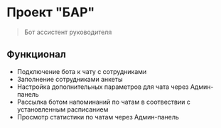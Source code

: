 # Проект "БАР"
> Бот ассистент руководителя
## Функционал
+ Подключение бота к чату с сотрудниками
+ Заполнение сотрудниками анкеты
+ Настройка дополнительных параметров для чата через Админ-панель
+ Рассылка ботом напоминаний по чатам в соотвествии с установленным расписанием
+ Просмотр статистики по чатам через Админ-панель

